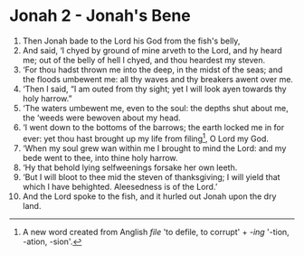 # Jonah 2 - Jonah's Bene

1. Then Jonah bade to the Lord his God from the fish's belly,
2. And said, ‘I chyed by ground of mine arveth to the Lord, and hy heard me;
   out of the belly of hell I chyed, and thou heardest my steven.
3. ‘For thou hadst thrown me into the deep, in the midst of the seas; and the
   floods umbewent me: all thy waves and thy breakers awent over me.
4. ‘Then I said, “I am outed from thy sight; yet I will look ayen towards thy
   holy harrow.”
5. ‘The waters umbewent me, even to the soul: the depths shut about me, the
   ‘weeds were bewoven about my head.
6. ‘I went down to the bottoms of the barrows; the earth locked me in for ever:
   yet thou hast brought up my life from filing[^filing], O Lord my God.
7. ‘When my soul grew wan within me I brought to mind the Lord: and my bede
   went to thee, into thine holy harrow.
8. ‘Hy that behold lying selfweenings forsake her own leeth.
9. ‘But I will bloot to thee mid the steven of thanksgiving; I will yield that
   which I have behighted. Aleesedness is of the Lord.’
10. And the Lord spoke to the fish, and it hurled out Jonah upon the dry land.

<!-- Footnotes -->
[^filing]: A new word created from Anglish *file* 'to defile, to corrupt' +
    *-ing* '-tion, -ation, -sion'.
